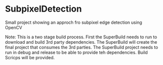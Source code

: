 # SubpixelDetection
Small project showing an approch fro subpixel edge detection using OpenCV

Note:
This is a two stage build process.
First the SuperBuild needs to run to download and build 3rd party dependencies.
The SuperBuild will create the final project that consumes the 3rd parties.
The SuperBuild project needs to run in debug and release to be able to provide teh dependencies.
Build Scricps will be provided.
